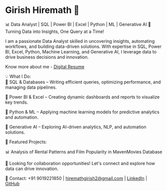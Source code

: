 # Girish Hiremath 👋
📊 Data Analyst | SQL | Power BI | Excel | Python | ML | Generative AI
🚀 Turning Data into Insights, One Query at a Time!

I am a passionate Data Analyst skilled in uncovering insights, automating workflows, and building data-driven solutions. With expertise in SQL, Power BI, Excel, Python, Machine Learning, and Generative AI, I leverage data to drive business decisions and innovation.

Know more about me - [Digital Resume
](https://divyansh638.github.io/Digital-resume/) 


💡 What I Do:  
🔹 SQL & Databases – Writing efficient queries, optimizing performance, and managing data pipelines. 


🔹 Power BI & Excel – Creating dynamic dashboards and reports to visualize key trends. 


🔹 Python & ML – Applying machine learning models for predictive analytics and automation. 


🔹 Generative AI – Exploring AI-driven analytics, NLP, and automation solutions. 

📂 Featured Projects:

📊 Analysis of Rental Patterns and Film Popularity in MavenMovies Database

💼 Looking for collaboration opportunities! Let's connect and explore how data can drive innovation.

📩 Contact: +91 9019221850 | hiremathgirish2@gmail.com | [LinkedIn](https://www.linkedin.com/public-profile/settings?trk=d_flagship3_profile_self_view_public_profile) | [GitHub](https://github.com/Girish-Hiremath)
